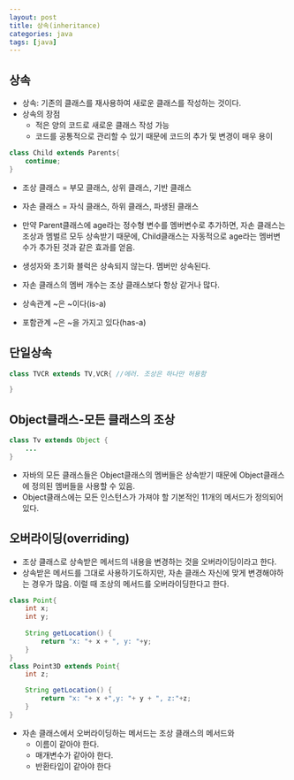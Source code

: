 ```yaml
---
layout: post
title: 상속(inheritance)
categories: java
tags: [java]
---
```



상속
------------------
+ 상속: 기존의 클래스를 재사용하여 새로운 클래스를 작성하는 것이다.
+ 상속의 장점
    * 적은 양의 코드로 새로운 클래스 작성 가능 
    * 코드를 공통적으로 관리할 수 있기 때문에 코드의 추가 및 변경이 매우 용이
```java
class Child extends Parents{
    continue;
}
```
+ 조상 클래스 = 부모 클래스, 상위 클래스, 기반 클래스
+ 자손 클래스 = 자식 클래스, 하위 클래스, 파생된 클래스

+ 만약 Parent클래스에 age라는 정수형 변수를 멤버변수로 추가하면, 자손 클래스는 조상과 멤벌르 모두 상속받기 때문에, Child클래스는 자동적으로 age라는 멤버변수가 추가된 것과 같은 효과를 얻음.
+ 생성자와 초기화 블럭은 상속되지 않는다. 멤버만 상속된다.
+ 자손 클래스의 멤버 개수는 조상 클래스보다 항상 같거나 많다.
+ 상속관계 ~은 ~이다(is-a)
+ 포함관계 ~은 ~을 가지고 있다(has-a)

단일상속
-----------------
```java
class TVCR extends TV,VCR{ //에러. 조상은 하나만 허용함

}
```

Object클래스-모든 클래스의 조상
-------------------------------
```java
class Tv extends Object {
    ...
}
```
+ 자바의 모든 클래스들은 Object클래스의 멤버들은 상속받기 때문에 Object클래스에 정의된 멤버들을 사용할 수 있음.
+ Object클래스에는 모든 인스턴스가 가져야 할 기본적인 11개의 메서드가 정의되어 있다.

오버라이딩(overriding)
----------------------
+ 조상 클래스로 상속받은 메서드의 내용을 변경하는 것을 오버라이딩이라고 한다.
+ 상속받은 메서드를 그대로 사용하기도하지만, 자손 클래스 자신에 맞게 변경해야하는 경우가 많음. 이럴 때 조상의 메서드를 오버라이딩한다고 한다.
```java
class Point{
    int x;
    int y;
    
    String getLocation() {
        return "x: "+ x + ", y: "+y;
    }
}
class Point3D extends Point{
    int z;

    String getLocation() {
        return "x: "+ x +",y: "+ y + ", z:"+z;
    }
}
```
+ 자손 클래스에서 오버라이딩하는 메서드는 조상 클래스의 메서드와
    - 이름이 같아야 한다.
    - 매개변수가 같아야 한다.
    - 반환타입이 같아야 한다